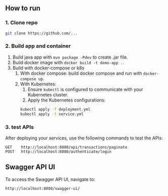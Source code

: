 ## How to run

### 1. Clone repo

```bash
git clone https://github.com/...
```

### 2. Build app and container

1. Build java app with `mvn package -Pdev` to create .jar file.
2. Build docker image with `docker build -t demo-app .`.
3. Build with docker-compose or k8s
   1. With docker compose: build docker compose and run with `docker-compose up`.
   2. With Kubernetes:
      1. Ensure `kubectl` is configured to communicate with your Kubernetes cluster.
      2. Apply the Kubernetes configurations:
      ```bash
      kubectl apply -f deployment.yml
      kubectl apply -f service.yml
      ```

### 3. test APIs

After deploying your services, use the following commands to test the APIs:

```
GET    http://localhost:8080/api/transactions/paginate
POST   http://localhost:8080/authenticate/login
```

## Swagger API UI

To access the Swagger API UI, navigate to:

```
http://localhost:8080/swagger-ui/
```